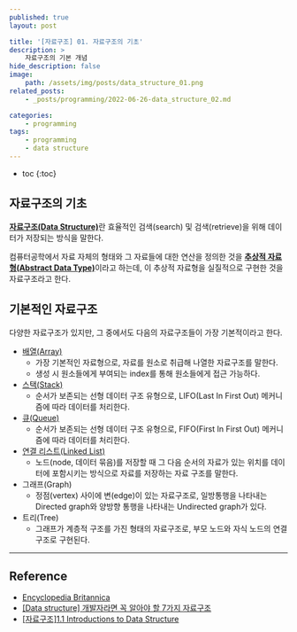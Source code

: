 ```yaml
---
published: true
layout: post

title: '[자료구조] 01. 자료구조의 기초'
description: >
    자료구조의 기본 개념
hide_description: false
image:
    path: /assets/img/posts/data_structure_01.png
related_posts:
    - _posts/programming/2022-06-26-data_structure_02.md

categories:
    - programming
tags:
    - programming
    - data structure
---
```

* toc
{:toc}

## 자료구조의 기초

[**자료구조(Data Structure)**](https://www.britannica.com/technology/data-structure)란 효율적인 검색(search) 및 검색(retrieve)을 위해 데이터가 저장되는 방식을 말한다.  

컴퓨터공학에서 자료 자체의 형태와 그 자료들에 대한 연산을 정의한 것을 [**추상적 자료형(Abstract Data Type)**](https://en.wikipedia.org/wiki/Abstract_data_type)이라고 하는데, 이 추상적 자료형을 실질적으로 구현한 것을 자료구조라고 한다.  

## 기본적인 자료구조

다양한 자료구조가 있지만, 그 중에서도 다음의 자료구조들이 가장 기본적이라고 한다.

- [배열(Array)](/programming/2022-06-26-data_structure_02/)
    - 가장 기본적인 자료형으로, 자료를 원소로 취급해 나열한 자료구조를 말한다.
    - 생성 시 원소들에게 부여되는 index를 통해 원소들에게 접근 가능하다.
- [스택(Stack)](/programming/2022-07-02-data_structure_03/)
    - 순서가 보존되는 선형 데이터 구조 유형으로, LIFO(Last In First Out) 메커니즘에 따라 데이터를 처리한다.
- [큐(Queue)](/programming/2022-07-03-data_structure_04/)
    - 순서가 보존되는 선형 데이터 구조 유형으로, FIFO(First In First Out) 메커니즘에 따라 데이터를 처리한다.
- [연결 리스트(Linked List)](/programming/2022-07-08-data_structure_05/)
    - 노드(node, 데이터 묶음)를 저장할 때 그 다음 순서의 자료가 있는 위치를 데이터에 포함시키는 방식으로 자료를 저장하는 자료 구조를 말한다.
- 그래프(Graph)
    - 정점(vertex) 사이에 변(edge)이 있는 자료구조로, 일방통행을 나타내는 Directed graph와 양방향 통행을 나타내는 Undirected graph가 있다.
- 트리(Tree)
    - 그래프가 계층적 구조를 가진 형태의 자료구조로, 부모 노드와 자식 노드의 연결 구조로 구현된다.

---
## Reference
- [Encyclopedia Britannica](https://www.britannica.com/technology/data-structure)
- [[Data structure] 개발자라면 꼭 알아야 할 7가지 자료구조](https://velog.io/@jha0402/Data-structure-%EA%B0%9C%EB%B0%9C%EC%9E%90%EB%9D%BC%EB%A9%B4-%EA%BC%AD-%EC%95%8C%EC%95%84%EC%95%BC-%ED%95%A0-7%EA%B0%80%EC%A7%80-%EC%9E%90%EB%A3%8C%EA%B5%AC%EC%A1%B0#%EB%B0%B0%EC%97%B4-array)
- [[자료구조]1.1 Introductions to Data Structure](https://lizable.github.io/datastructure/Introductions-to-data-structure/)